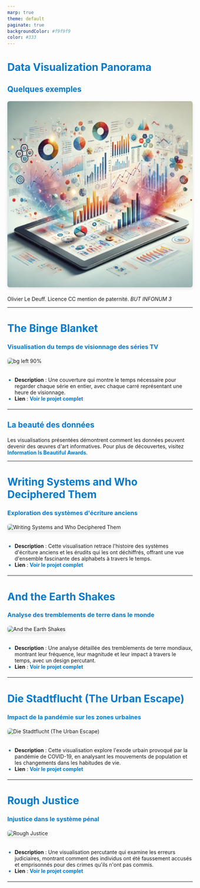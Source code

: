 ```yaml
---
marp: true
theme: default
paginate: true
backgroundColor: #f9f9f9
color: #333
---
```


<style>
/* Configuration des couleurs principales */
:root {
  --background-color: #f9f9f9;  /* Fond clair */
  --font-color: #333;  /* Couleur de texte sombre pour un bon contraste */
  --accent-color: #007acc;  /* Couleur d'accent pour les titres et liens */
  --font-family: 'Arial', sans-serif;  /* Police moderne et épurée */
}

/* Applique les styles de base */
section {
  background-color: var(--background-color);
  color: var(--font-color);
  font-family: var(--font-family);
  padding: 20px;
}

/* Style des titres pour les mettre en valeur */
h1, h2, h3 {
  color: var(--accent-color);
  margin-bottom: 20px;
}

/* Ajustement des listes pour plus de clarté */
ul, ol {
  padding-left: 20px;
  margin-bottom: 20px;
}

li::marker {
  color: var(--accent-color);
}

/* Style des citations */
blockquote {
  border-left: 4px solid var(--accent-color);
  padding-left: 15px;
  margin: 20px 0;
  color: var(--font-color);
  background-color: #f1f1f1;
}

/* Mise en évidence des éléments de code */
code {
  background-color: #eaeaea;
  color: #d6336c;
  padding: 3px 5px;
  border-radius: 4px;
}

/* Style des images avec un ombrage léger pour les mettre en valeur */
img {
  border-radius: 6px;
  box-shadow: 0 4px 8px rgba(0, 0, 0, 0.1);
  max-width: 100%;
  margin-bottom: 20px;
}

/* Style des liens pour les rendre plus visibles */
a {
  color: var(--accent-color);
  text-decoration: none;
  font-weight: bold;
}

a:hover {
  text-decoration: underline;
}

/* Style des boutons */
button {
  background-color: var(--accent-color);
  color: #fff;
  border: none;
  padding: 10px 20px;
  border-radius: 5px;
  cursor: pointer;
}

button:hover {
  background-color: #005999;
}
</style>

# Data Visualization Panorama
## Quelques exemples
![bg right](./beautifull.webp)
Olivier Le Deuff. Licence CC mention de paternité.
*BUT INFONUM 3*

---

# The Binge Blanket
### Visualisation du temps de visionnage des séries TV
![bg left 90%](https://iibawards-prod.s3.amazonaws.com/projects/images/000/006/224/large.jpg?1693571660)

- **Description** : Une couverture qui montre le temps nécessaire pour regarder chaque série en entier, avec chaque carré représentant une heure de visionnage.
- **Lien** : [Voir le projet complet](https://www.informationisbeautifulawards.com/showcase/6224-the-binge-blanket)

---
## La beauté des données

Les visualisations présentées démontrent comment les données peuvent devenir des œuvres d'art informatives. Pour plus de découvertes, visitez [Information Is Beautiful Awards](https://www.informationisbeautifulawards.com/).

---
# Writing Systems and Who Deciphered Them
### Exploration des systèmes d'écriture anciens
![Writing Systems and Who Deciphered Them](https://www.informationisbeautifulawards.com/showcase/5221-writing-systems-and-who-deciphered-them.jpg)

- **Description** : Cette visualisation retrace l'histoire des systèmes d'écriture anciens et les érudits qui les ont déchiffrés, offrant une vue d'ensemble fascinante des alphabets à travers le temps.
- **Lien** : [Voir le projet complet](https://www.informationisbeautifulawards.com/showcase/5221-writing-systems-and-who-deciphered-them)

---

# And the Earth Shakes
### Analyse des tremblements de terre dans le monde
![And the Earth Shakes](https://www.informationisbeautifulawards.com/showcase/6089-and-the-earth-shakes.jpg)

- **Description** : Une analyse détaillée des tremblements de terre mondiaux, montrant leur fréquence, leur magnitude et leur impact à travers le temps, avec un design percutant.
- **Lien** : [Voir le projet complet](https://www.informationisbeautifulawards.com/showcase/6089-and-the-earth-shakes)

---

# Die Stadtflucht (The Urban Escape)
### Impact de la pandémie sur les zones urbaines
![Die Stadtflucht (The Urban Escape)](https://www.informationisbeautifulawards.com/showcase/5910-die-stadtflucht-the-urban-escape.jpg)

- **Description** : Cette visualisation explore l'exode urbain provoqué par la pandémie de COVID-19, en analysant les mouvements de population et les changements dans les habitudes de vie.
- **Lien** : [Voir le projet complet](https://www.informationisbeautifulawards.com/showcase/5910-die-stadtflucht-the-urban-escape)

---

# Rough Justice
### Injustice dans le système pénal
![Rough Justice](https://www.informationisbeautifulawards.com/showcase/4894-rough-justice.jpg)

- **Description** : Une visualisation percutante qui examine les erreurs judiciaires, montrant comment des individus ont été faussement accusés et emprisonnés pour des crimes qu'ils n'ont pas commis.
- **Lien** : [Voir le projet complet](https://www.informationisbeautifulawards.com/showcase/4894-rough-justice)

---